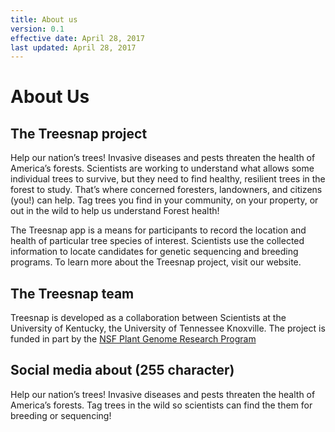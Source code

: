 ```yaml
---
title: About us
version: 0.1
effective date: April 28, 2017
last updated: April 28, 2017
---
```


# About Us

## The Treesnap project

Help our nation’s trees!  Invasive diseases and pests threaten the health of America’s forests.  Scientists are working to understand what allows some individual trees to survive, but they need to find healthy, resilient trees in the forest to study.  That’s where concerned foresters, landowners, and citizens (you!) can help.  Tag trees you find in your community, on your property, or out in the wild to help us understand Forest health!

The Treesnap app is a means for participants to record the location and health of particular tree species of interest.  Scientists use the collected information to locate candidates for genetic sequencing and breeding programs.   To learn more about the Treesnap project, visit our website.

## The Treesnap team

Treesnap is developed as a collaboration between Scientists at the University of Kentucky, the University of Tennessee Knoxville.  The project is funded in part by the [NSF Plant Genome Research Program](https://nsf.gov/funding/pgm_summ.jsp?pims_id=5338) 


## Social media about (255 character)

Help our nation’s trees! Invasive diseases and pests threaten the health of America’s forests. Tag trees in the wild so scientists can find the them for breeding or sequencing!
